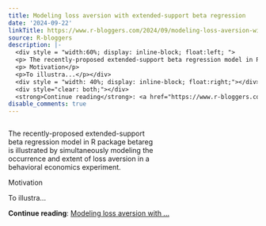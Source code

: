 ```yaml
---
title: Modeling loss aversion with extended-support beta regression
date: '2024-09-22'
linkTitle: https://www.r-bloggers.com/2024/09/modeling-loss-aversion-with-extended-support-beta-regression/
source: R-bloggers
description: |-
  <div style = "width:60%; display: inline-block; float:left; ">
  <p> The recently-proposed extended-support beta regression model in R package betareg is illustrated by simultaneously modeling the occurrence and extent of loss aversion in a behavioral economics experiment.</p>
  <p> Motivation</p>
  <p>To illustra...</p></div>
  <div style = "width: 40%; display: inline-block; float:right;"></div>
  <div style="clear: both;"></div>
  <strong>Continue reading</strong>: <a href="https://www.r-bloggers.com/2024/09/modeling-loss-aversion-with-extended-support-beta-regression/">Modeling loss aversion with ...
disable_comments: true
---
```

<div style = "width:60%; display: inline-block; float:left; ">
<p> The recently-proposed extended-support beta regression model in R package betareg is illustrated by simultaneously modeling the occurrence and extent of loss aversion in a behavioral economics experiment.</p>
<p> Motivation</p>
<p>To illustra...</p></div>
<div style = "width: 40%; display: inline-block; float:right;"></div>
<div style="clear: both;"></div>
<strong>Continue reading</strong>: <a href="https://www.r-bloggers.com/2024/09/modeling-loss-aversion-with-extended-support-beta-regression/">Modeling loss aversion with ...